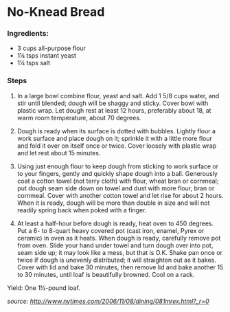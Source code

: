 No-Knead Bread
==============

### Ingredients:

* 3  cups all-purpose flour
* 1¼ tsps instant yeast
* 1¼ tsps salt

### Steps

1. In a large bowl combine flour, yeast and salt. Add 1 5/8 cups water, and stir
until blended; dough will be shaggy and sticky. Cover bowl with plastic wrap.
Let dough rest at least 12 hours, preferably about 18, at warm room temperature,
about 70 degrees.

2. Dough is ready when its surface is dotted with bubbles. Lightly flour a work
surface and place dough on it; sprinkle it with a little more flour and fold it
over on itself once or twice. Cover loosely with plastic wrap and let rest about
15 minutes.

3. Using just enough flour to keep dough from sticking to work surface or to
your fingers, gently and quickly shape dough into a ball. Generously coat a
cotton towel (not terry cloth) with flour, wheat bran or cornmeal; put dough
seam side down on towel and dust with more flour, bran or cornmeal. Cover with
another cotton towel and let rise for about 2 hours. When it is ready, dough
will be more than double in size and will not readily spring back when poked
with a finger.

4. At least a half-hour before dough is ready, heat oven to 450 degrees. Put a
6- to 8-quart heavy covered pot (cast iron, enamel, Pyrex or ceramic) in oven as
it heats. When dough is ready, carefully remove pot from oven. Slide your hand
under towel and turn dough over into pot, seam side up; it may look like a mess,
but that is O.K. Shake pan once or twice if dough is unevenly distributed; it
will straighten out as it bakes. Cover with lid and bake 30 minutes, then remove
lid and bake another 15 to 30 minutes, until loaf is beautifully browned. Cool
on a rack.

Yield: One 1½-pound loaf.

_source: http://www.nytimes.com/2006/11/08/dining/081mrex.html?_r=0_
